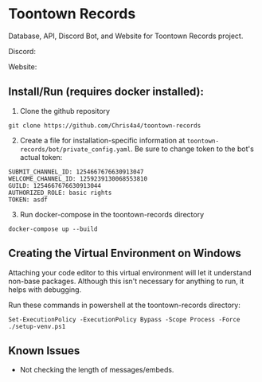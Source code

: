 # Toontown Records
Database, API, Discord Bot, and Website for Toontown Records project.

Discord: 

Website: 

## Install/Run (requires docker installed):

1. Clone the github repository
```
git clone https://github.com/Chris4a4/toontown-records
```

2. Create a file for installation-specific information at ``toontown-records/bot/private_config.yaml``. Be sure to change token to the bot's actual token:
```
SUBMIT_CHANNEL_ID: 1254667676630913047
WELCOME_CHANNEL_ID: 1259239130068553810
GUILD: 1254667676630913044
AUTHORIZED_ROLE: basic rights
TOKEN: asdf
```

3. Run docker-compose in the toontown-records directory
```
docker-compose up --build
```

## Creating the Virtual Environment on Windows
Attaching your code editor to this virtual environment will let it understand non-base packages. Although this isn't necessary for anything to run, it helps with debugging.

Run these commands in powershell at the toontown-records directory:
```
Set-ExecutionPolicy -ExecutionPolicy Bypass -Scope Process -Force
./setup-venv.ps1
```

## Known Issues

- Not checking the length of messages/embeds.